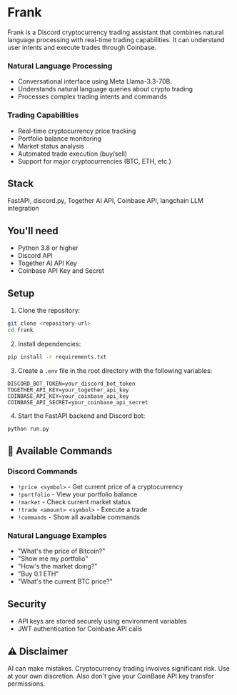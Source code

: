 # Frank

Frank is a Discord cryptocurrency trading assistant that combines natural language processing with real-time trading capabilities. It can understand user intents and execute trades through Coinbase.

### Natural Language Processing
- Conversational interface using Meta Llama-3.3-70B.
- Understands natural language queries about crypto trading
- Processes complex trading intents and commands

### Trading Capabilities
- Real-time cryptocurrency price tracking
- Portfolio balance monitoring
- Market status analysis
- Automated trade execution (buy/sell)
- Support for major cryptocurrencies (BTC, ETH, etc.)

## Stack

FastAPI, discord.py, Together AI API, Coinbase API, langchain LLM integration

## You'll need

- Python 3.8 or higher
- Discord API
- Together AI API Key
- Coinbase API Key and Secret

## Setup

1. Clone the repository:
```bash
git clone <repository-url>
cd frank
```

2. Install dependencies:
```bash
pip install -r requirements.txt
```

3. Create a `.env` file in the root directory with the following variables:
```env
DISCORD_BOT_TOKEN=your_discord_bot_token
TOGETHER_API_KEY=your_together_api_key
COINBASE_API_KEY=your_coinbase_api_key
COINBASE_API_SECRET=your_coinbase_api_secret
```

4. Start the FastAPI backend and Discord bot:
```bash
python run.py
```


## 💬 Available Commands

### Discord Commands
- `!price <symbol>` - Get current price of a cryptocurrency
- `!portfolio` - View your portfolio balance
- `!market` - Check current market status
- `!trade <amount> <symbol>` - Execute a trade
- `!commands` - Show all available commands

### Natural Language Examples
- "What's the price of Bitcoin?"
- "Show me my portfolio"
- "How's the market doing?"
- "Buy 0.1 ETH"
- "What's the current BTC price?"

## Security

- API keys are stored securely using environment variables
- JWT authentication for Coinbase API calls

## ⚠️ Disclaimer

AI can make mistakes. Cryptocurrency trading involves significant risk. Use at your own discretion.
Also don't give your CoinBase API key transfer permissions.